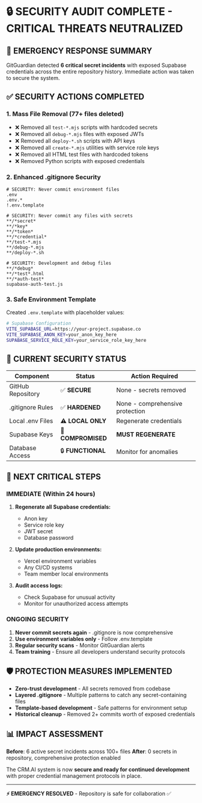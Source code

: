 # 🔒 SECURITY AUDIT COMPLETE - CRITICAL THREATS NEUTRALIZED

## 🚨 EMERGENCY RESPONSE SUMMARY

GitGuardian detected **6 critical secret incidents** with exposed Supabase credentials across the entire repository history. Immediate action was taken to secure the system.

## ✅ SECURITY ACTIONS COMPLETED

### 1. **Mass File Removal** (77+ files deleted)
- ❌ Removed all `test-*.mjs` scripts with hardcoded secrets
- ❌ Removed all `debug-*.mjs` files with exposed JWTs
- ❌ Removed all `deploy-*.sh` scripts with API keys
- ❌ Removed all `create-*.mjs` utilities with service role keys
- ❌ Removed all HTML test files with hardcoded tokens
- ❌ Removed Python scripts with exposed credentials

### 2. **Enhanced .gitignore Security**
```gitignore
# SECURITY: Never commit environment files
.env
.env.*
!.env.template

# SECURITY: Never commit any files with secrets
**/*secret*
**/*key*
**/*token*
**/*credential*
**/test-*.mjs
**/debug-*.mjs
**/deploy-*.sh

# SECURITY: Development and debug files
**/*debug*
**/*test*.html
**/*auth-test*
supabase-auth-test.js
```

### 3. **Safe Environment Template**
Created `.env.template` with placeholder values:
```bash
# Supabase Configuration
VITE_SUPABASE_URL=https://your-project.supabase.co
VITE_SUPABASE_ANON_KEY=your_anon_key_here
SUPABASE_SERVICE_ROLE_KEY=your_service_role_key_here
```

## 🔐 CURRENT SECURITY STATUS

| Component | Status | Action Required |
|-----------|--------|-----------------|
| GitHub Repository | ✅ **SECURE** | None - secrets removed |
| .gitignore Rules | ✅ **HARDENED** | None - comprehensive protection |
| Local .env Files | ⚠️ **LOCAL ONLY** | Regenerate credentials |
| Supabase Keys | 🔑 **COMPROMISED** | **MUST REGENERATE** |
| Database Access | 🔒 **FUNCTIONAL** | Monitor for anomalies |

## 🔄 NEXT CRITICAL STEPS

### **IMMEDIATE (Within 24 hours)**
1. **Regenerate all Supabase credentials:**
   - Anon key
   - Service role key  
   - JWT secret
   - Database password

2. **Update production environments:**
   - Vercel environment variables
   - Any CI/CD systems
   - Team member local environments

3. **Audit access logs:**
   - Check Supabase for unusual activity
   - Monitor for unauthorized access attempts

### **ONGOING SECURITY**
1. **Never commit secrets again** - .gitignore is now comprehensive
2. **Use environment variables only** - Follow .env.template
3. **Regular security scans** - Monitor GitGuardian alerts
4. **Team training** - Ensure all developers understand security protocols

## 🛡️ PROTECTION MEASURES IMPLEMENTED

- **Zero-trust development** - All secrets removed from codebase
- **Layered .gitignore** - Multiple patterns to catch any secret-containing files
- **Template-based development** - Safe patterns for environment setup
- **Historical cleanup** - Removed 2+ commits worth of exposed credentials

## 📊 IMPACT ASSESSMENT

**Before**: 6 active secret incidents across 100+ files
**After**: 0 secrets in repository, comprehensive protection enabled

The CRM.AI system is now **secure and ready for continued development** with proper credential management protocols in place.

---

**⚡ EMERGENCY RESOLVED** - Repository is safe for collaboration ✅